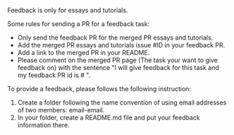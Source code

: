 Feedback is only for essays and tutorials.

Some rules for sending a PR for a feedback task:
- Only send the feedback PR for the merged PR essays and tutorials.
- Add the merged PR essays and tutorials issue #ID in your feedback PR.
- Add a link to the merged PR in your README. 
- Please comment on the merged PR page (The task your want to give feedback on) with the sentence "I will give feedback for this task and my feedback PR id is # ". 




To provide a feedback, please follows the following instruction:

1. Create a folder following the name convention of using email addresses of two members: email-email.
2. In your folder, create a README.md file and put your feedback information there.
